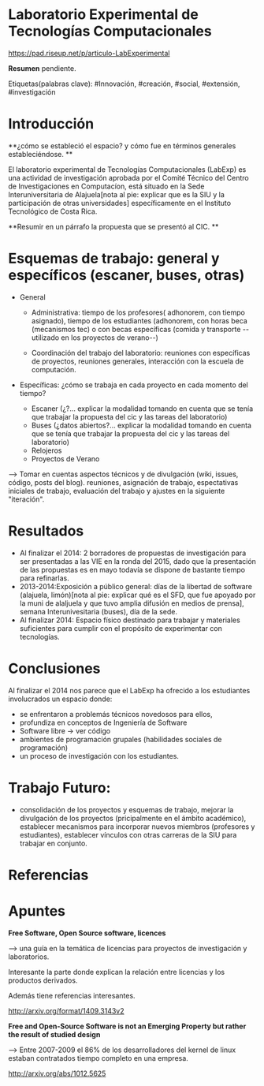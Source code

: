 Laboratorio Experimental de Tecnologías Computacionales
=

https://pad.riseup.net/p/articulo-LabExperimental   

**Resumen** pendiente. 


Etiquetas(palabras clave): #Innovación, #creación, #social, #extensión, #investigación


Introducción
==

**¿cómo se estableció el espacio? y cómo fue en términos generales estableciéndose. **

El laboratorio experimental de Tecnologías Computacionales (LabExp) es una actividad de investigación aprobada por el Comité Técnico del Centro de Investigaciones en Computacíon, está situado en la Sede Interuniversitaria de Alajuela[nota al pie: explicar que es la SIU y la participación de otras universidades] específicamente en el Instituto Tecnológico de Costa Rica. 

**Resumir en un párrafo la propuesta que se presentó al CIC. **


Esquemas de trabajo: general y específicos (escaner, buses, otras)
==
  
  * General
    * Administrativa: tiempo de los profesores( adhonorem, con tiempo asignado), tiempo de los estudiantes (adhonorem, con horas beca (mecanismos tec) o con becas específicas (comida y transporte --utilizado en los proyectos de verano--)
    
    * Coordinación del trabajo del laboratorio: reuniones con específicas de proyectos, reuniones generales, interacción con la escuela de computación.
    
  * Específicas: ¿cómo se trabaja en cada proyecto en cada momento del tiempo?
    * Escaner (¿?... explicar la modalidad tomando en cuenta que se tenía que trabajar la propuesta del cic y las tareas del laboratorio)
    * Buses (¿datos abiertos?... explicar la modalidad tomando en cuenta que se tenía que trabajar la propuesta del cic y las tareas del laboratorio)
    * Relojeros
    * Proyectos de Verano
  
--> Tomar en cuentas aspectos técnicos y de divulgación (wiki, issues, código, posts del blog).  reuniones, asignación de trabajo, espectativas iniciales de trabajo, evaluación del trabajo y ajustes en la siguiente "iteración". 


Resultados
==
* Al finalizar el 2014: 2 borradores de propuestas de investigación para ser presentadas a las VIE en la ronda del 2015, dado que la presentación de las propuestas es en mayo todavía se dispone de bastante tiempo para refinarlas. 
* 2013-2014:Exposición a público general: días de la libertad de software (alajuela, limón)[nota al pie: explicar qué es el SFD, que fue apoyado por la muni de alaljuela y que tuvo amplia difusión en medios de prensa], semana Interunivesitaria (buses), día de la sede. 
* Al finalizar 2014: Espacio físico destinado para trabajar y materiales suficientes para cumplir con el propósito de experimentar con tecnologías.  


Conclusiones
==

Al finalizar el 2014 nos parece que el LabExp ha ofrecido a los estudiantes involucrados un espacio donde:

 * se enfrentaron a problemás técnicos novedosos para ellos, 
 * profundiza en conceptos de Ingeniería de Software
 * Software libre -> ver código
 * ambientes de programación grupales (habilidades sociales de programación)
 * un proceso de investigación con los estudiantes.



Trabajo Futuro:
==
* consolidación de los proyectos y esquemas de trabajo, mejorar la divulgación de los proyectos (pricipalmente en el ámbito académico), establecer mecanismos para incorporar nuevos miembros (profesores y estudiantes), establecer vínculos con otras carreras de la SIU para trabajar en conjunto. 



Referencias
==


Apuntes
==

**Free Software, Open Source software, licences**

--> una guía en la temática de licencias para proyectos de investigación y laboratorios. 

Interesante la parte donde explican la relación entre licencias y los productos derivados. 

Además tiene referencias interesantes. 

http://arxiv.org/format/1409.3143v2



**Free and Open-Source Software is not an Emerging Property but rather the result of studied design**

--> Entre 2007-2009 el 86% de los desarrolladores del kernel de linux estaban contratados tiempo completo en una empresa. 

http://arxiv.org/abs/1012.5625
